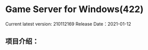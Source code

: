 Game Server for Windows(422)
===============
Current latest version: 210112169
Release Date：2021-01-12

项目介绍：
-----------------------------------